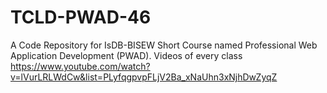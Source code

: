 # TCLD-PWAD-46
A Code Repository for IsDB-BISEW Short Course named Professional Web Application Development (PWAD).
Videos of every class https://www.youtube.com/watch?v=lVurLRLWdCw&list=PLyfqgpvpFLjV2Ba_xNaUhn3xNjhDwZyqZ
